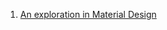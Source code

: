 1. [An exploration in Material Design](https://medium.com/@abrodo/an-exploration-in-material-design-by-feedly-8c1a1cbdfdcd)